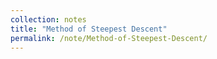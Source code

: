 ```yaml
---
collection: notes
title: "Method of Steepest Descent"
permalink: /note/Method-of-Steepest-Descent/
---
```

